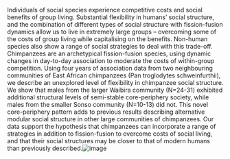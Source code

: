 Individuals of social species experience competitive costs and social benefits of group living. Substantial flexibility in humans’ social structure, and the combination of different types of social structure with fission-fusion dynamics allow us to live in extremely large groups – overcoming some of the costs of group living while capitalising on the benefits. Non-human species also show a range of social strategies to deal with this trade-off. Chimpanzees are an archetypical fission-fusion species, using dynamic changes in day-to-day association to moderate the costs of within-group competition. Using four years of association data from two neighbouring communities of East African chimpanzees (Pan troglodytes schweinfurthii), we describe an unexplored level of flexibility in chimpanzee social structure. We show that males from the larger Waibira community (N=24-31) exhibited additional structural levels of semi-stable core-periphery society, while males from the smaller Sonso community (N=10-13) did not. This novel core-periphery pattern adds to previous results describing alternative modular social structure in other large communities of chimpanzees. Our data support the hypothesis that chimpanzees can incorporate a range of strategies in addition to fission-fusion to overcome costs of social living, and that their social structures may be closer to that of modern humans than previously described.![image](https://user-images.githubusercontent.com/52574409/177575468-83d9364c-da57-44b3-ab98-2e3bc7090170.png)

